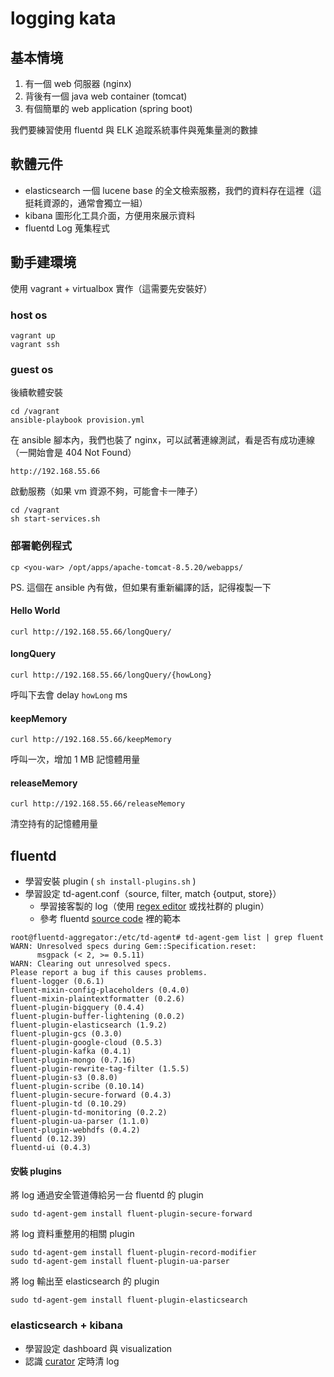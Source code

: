 # logging kata

## 基本情境

1. 有一個 web 伺服器 (nginx)
2. 背後有一個 java web container (tomcat)
3. 有個簡單的 web application (spring boot)

我們要練習使用 fluentd 與 ELK 追蹤系統事件與蒐集量測的數據

## 軟體元件

* elasticsearch 一個 lucene base 的全文檢索服務，我們的資料存在這裡（這挺耗資源的，通常會獨立一組）
* kibana 圖形化工具介面，方便用來展示資料
* fluentd Log 蒐集程式

## 動手建環境

使用 vagrant + virtualbox 實作（這需要先安裝好）

### host os

```
vagrant up
vagrant ssh
```

### guest os

後續軟體安裝

```
cd /vagrant
ansible-playbook provision.yml
```

在 ansible 腳本內，我們也裝了 nginx，可以試著連線測試，看是否有成功連線（一開始會是 404 Not Found）

```
http://192.168.55.66
```


啟動服務（如果 vm 資源不夠，可能會卡一陣子）

```
cd /vagrant
sh start-services.sh
```

### 部署範例程式

```
cp <you-war> /opt/apps/apache-tomcat-8.5.20/webapps/
```

PS. 這個在 ansible 內有做，但如果有重新編譯的話，記得複製一下

#### Hello World

```
curl http://192.168.55.66/longQuery/
```

#### longQuery

```
curl http://192.168.55.66/longQuery/{howLong}
```

呼叫下去會 delay `howLong` ms

#### keepMemory

```
curl http://192.168.55.66/keepMemory
```

呼叫一次，增加 1 MB 記憶體用量

#### releaseMemory

```
curl http://192.168.55.66/releaseMemory
```

清空持有的記憶體用量


## fluentd

* 學習安裝 plugin ( `sh install-plugins.sh` )
* 學習設定 td-agent.conf（source, filter, match {output, store}）
  * 學習接客製的 log（使用 [regex editor](http://fluentular.herokuapp.com/) 或找社群的 plugin）
  * 參考 fluentd [source code](https://github.com/fluent/fluentd/tree/master/lib/fluent/plugin) 裡的範本

```
root@fluentd-aggregator:/etc/td-agent# td-agent-gem list | grep fluent
WARN: Unresolved specs during Gem::Specification.reset:
      msgpack (< 2, >= 0.5.11)
WARN: Clearing out unresolved specs.
Please report a bug if this causes problems.
fluent-logger (0.6.1)
fluent-mixin-config-placeholders (0.4.0)
fluent-mixin-plaintextformatter (0.2.6)
fluent-plugin-bigquery (0.4.4)
fluent-plugin-buffer-lightening (0.0.2)
fluent-plugin-elasticsearch (1.9.2)
fluent-plugin-gcs (0.3.0)
fluent-plugin-google-cloud (0.5.3)
fluent-plugin-kafka (0.4.1)
fluent-plugin-mongo (0.7.16)
fluent-plugin-rewrite-tag-filter (1.5.5)
fluent-plugin-s3 (0.8.0)
fluent-plugin-scribe (0.10.14)
fluent-plugin-secure-forward (0.4.3)
fluent-plugin-td (0.10.29)
fluent-plugin-td-monitoring (0.2.2)
fluent-plugin-ua-parser (1.1.0)
fluent-plugin-webhdfs (0.4.2)
fluentd (0.12.39)
fluentd-ui (0.4.3)
```

#### 安裝 plugins

將 log 通過安全管道傳給另一台 fluentd 的 plugin
```
sudo td-agent-gem install fluent-plugin-secure-forward
```

將 log 資料重整用的相關 plugin

```
sudo td-agent-gem install fluent-plugin-record-modifier
sudo td-agent-gem install fluent-plugin-ua-parser
```

將 log 輸出至 elasticsearch 的 plugin

```
sudo td-agent-gem install fluent-plugin-elasticsearch
```


### elasticsearch + kibana

* 學習設定 dashboard 與 visualization
* 認識 [curator](https://www.elastic.co/guide/en/elasticsearch/client/curator/5.0/index.html) 定時清 log
